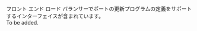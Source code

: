 <Namespace Name="Microsoft.Azure.Management.Network.Fluent.HasFrontendPort.UpdateDefinition">
  <Docs>
    <summary>フロント エンド ロード バランサーでポートの更新プログラムの定義をサポートするインターフェイスが含まれています。</summary> 
    <remarks>To be added.</remarks>
  </Docs>
</Namespace>
